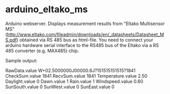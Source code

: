 # arduino_eltako_ms
Arduino webserver. Displays measurement results from "Eltako Multisensor MS" (http://www.eltako.com/fileadmin/downloads/en/_datasheets/Datasheet_MS.pdf) obtained via RS 485 bus as html-file. You need to connect your arduino hardware serial interface to the RS485 bus of the Eltako via a RS 485 converter (e.g. MAX485) chip.

Sample output:

RawData.value W+02.5000000J00000.6J?151515151515?1841
CheckSum.value 1841
RecvSum.value 1841
Temperature.value 2.50
Daylight.value 0
Dawn.value 1
Rain.value 1
Windspeed.value 0.60
SunSouth.value 0
SunWest.value 0
SunEast.value 0

